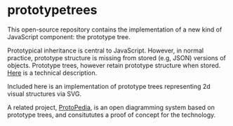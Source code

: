 # prototypetrees

This open-source repository contains the implementation of a new kind of JavaScript component: the prototype tree.
 
Prototypical inheritance is central to JavaScript. However, in normal practice, prototype structure is missing from stored (e.g, JSON) versions of objects. Prototype trees, however retain prototype structure when stored. [Here](https://protopedia.org) is a technical description.

Included here is an implementation of prototype trees representing 2d visual structures via SVG. 

A related project, [ProtoPedia](https://protopedia.org), is  an open diagramming system based on prototype trees, and consitututes a proof of concept for the technology.

